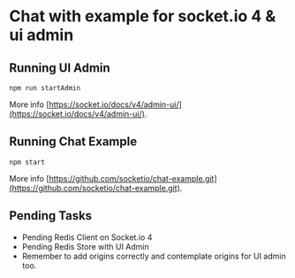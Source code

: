 # Chat with example for socket.io 4 & ui admin

## Running UI Admin

```
npm run startAdmin
```

More info [https://socket.io/docs/v4/admin-ui/](https://socket.io/docs/v4/admin-ui/).

## Running Chat Example

```
npm start
```

More info [https://github.com/socketio/chat-example.git](https://github.com/socketio/chat-example.git).

## Pending Tasks

* Pending Redis Client on Socket.io 4
* Pending Redis Store with UI Admin
* Remember to add origins correctly and contemplate origins for UI admin too.